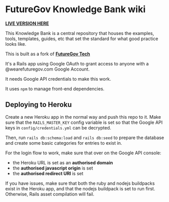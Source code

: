 # FutureGov Knowledge Bank wiki

**[LIVE VERSION HERE](https://fg-knowledge-bank.herokuapp.com)**

This Knowledge Bank is a central repository that houses the examples, tools, templates, guides, etc that set the standard for what good practice looks like.

This is built as a fork of **[FutureGov Tech](https://github.com/wearefuturegov/futuregov-technology)**

It's a Rails app using Google OAuth to grant access to anyone with a @wearefuturegov.com Google Account.

It needs Google API credentials to make this work.

It uses `npm` to manage front-end dependencies.

## Deploying to Heroku

Create a new Heroku app in the normal way and push this repo to it. Make sure that the `RAILS_MASTER_KEY` config variable is set so that the Google API keys in `config/credentials.yml` can be decrypted.

Then, run `rails db:schema:load` and `rails db:seed` to prepare the database and create some basic categories for entries to exist in.

For the login flow to work, make sure that over on the Google API console:

* the Heroku URL is set as an **authorised domain**
* the **authorised javascript origin** is set
* the **authorised redirect URI** is set

If you have issues, make sure that both the ruby and nodejs buildpacks exist in the Heroku app, and that the nodejs buildpack is set to run first. Otherwise, Rails asset compilation will fail.
